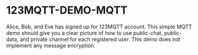 # 123MQTT-DEMO-MQTT

Alice, Bob, and Eve has signed up for 123MQTT account. This simple MQTT demo should give you a clear picture of how to use public-chat, public-data, and private channel for each registered user. This demo does not implement any message encryption.